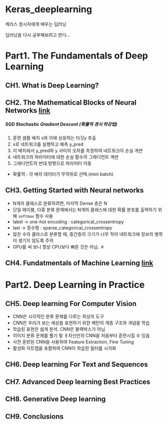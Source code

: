 # Keras_deeplearning
케라스 창시자에게 배우는 딥러닝

딥러닝을 다시 공부해보려고 한다...


# Part1. The Fundamentals of Deep Learning
## CH1. What is Deep Learning?
## CH2. The Mathematical Blocks of Neural Networks [link](https://github.com/miniii222/Keras_Deeplearning/tree/master/CH2.Mathematical_neural_net)

##### SGD Stochastic Gradient Descent (확률적 경사 하강법)
1. 훈련 샘플 배치 x와 이에 상응하는 타깃y 추출
2. x로 네트워크를 실행하고 예측 y_pred
3. 이 배치에서 y_pred와 y 사이의 오차를 측정하여 네트워크의 손실 계싼
4. 네트워크의 파라미터에 대한 손실 함수의 그래디언트 계싼
5. 그래디언트의 반대 방향으로 파라미터 이동

- 확률적 : 각 배치 데이터가 무작위로 선택.(mini batch)


## CH3. Getting Started with Neural networks
- N개의 클래스로 분류하려면, 마지막 Dense 층은 N
- 단일 레이블, 다중 분류 문제에서는 N개의 클래스에 대한 확률 분포를 출력하기 위해 `softmax` 함수 사용
- label -> one-hot encoding : categorical_crossentropy
- lael -> 정수형 : sparse_categorical_crossentropy
- 많은 수의 클라스로 분류할 때, 중간층의 크기가 너무 작아 네트워크에 정보의 병목이 생기지 않도록 주의
- GPU를 써 보니 항상 CPU보다 빠른 것은 아님..ㅎ


## CH4. Fundatmentals of Machine Learning [link](https://github.com/miniii222/Keras_Deeplearning/tree/master/CH4.Machine_Learning)

# Part2. Deep Learning in Practice
## CH5. Deep learning For Computer Vision
- CNN은 시각적인 분류 문제를 다루는 최상의 도구
- CNN은 우리가 보는 세상을 표현하기 위한 패턴의 계층 구조와 개념을 학습
- 학습된 표현은 쉽게 분석. CNN은 블랙박스가 아님
- 이미지 분류 문제를 풀기 윟 ㅐ자신만의 CNN을 처음부터 훈련시킬 수 있음
- 사전 훈련된 CNN을 사용하여 Feature Extraction, Fine Tuning
- 활성화 히트맵을 포함하여 CNN이 학습한 필터를 시각화

## CH6. Deep learning For Text and Sequences
## CH7. Advanced Deep learning Best Practices
## CH8. Generative Deep learning
## CH9. Conclusions
